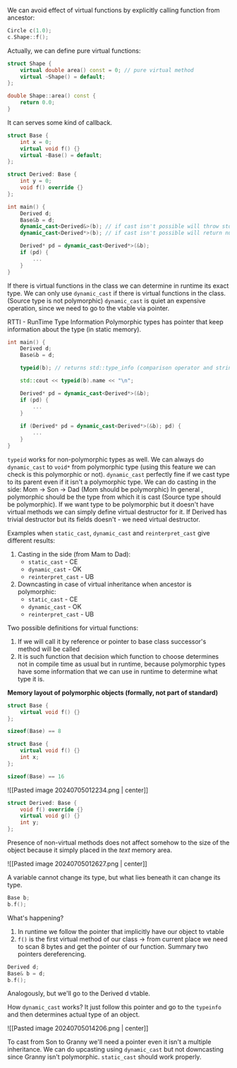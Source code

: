 We can avoid effect of virtual functions by explicitly calling function from ancestor:

```cpp
Circle c(1.0);
c.Shape::f();
```

Actually, we can define pure virtual functions:

```cpp
struct Shape {
    virtual double area() const = 0; // pure virtual method
    virtual ~Shape() = default;
};

double Shape::area() const {
    return 0.0;
}
```

It can serves some kind of callback. 

```cpp
struct Base {
    int x = 0;
    virtual void f() {}
    virtual ~Base() = default;
};

struct Derived: Base {
    int y = 0;
    void f() override {}
};

int main() {
    Derived d;
    Base&b = d;
    dynamic_cast<Derived&>(b); // if cast isn't possible will throw std::bad_cast
    dynamic_cast<Derived*>(b); // if cast isn't possible will return nullptr

    Derived* pd = dynamic_cast<Derived*>(&b);
    if (pd) {
        ...
    }
}
```

If there is virtual functions in the class we can determine in runtime its exact type. 
We can only use `dynamic_cast` if there is virtual functions in the class. (Source type is not polymorphic)
`dynamic_cast` is quiet an expensive operation, since we need to go to the vtable via pointer.

RTTI - RunTime Type Information
Polymorphic types has pointer that keep information about the type (in static memory).

```cpp
int main() {
    Derived d;
    Base&b = d;

    typeid(b); // returns std::type_info (comparison operator and string with class name)

    std::cout << typeid(b).name << "\n"; 

    Derived* pd = dynamic_cast<Derived*>(&b);
    if (pd) {
        ...
    }
    
    if (Derived* pd = dynamic_cast<Derived*>(&b); pd) {
        ...
    }
}

```

`typeid` works for non-polymorphic types as well.
We can always do `dynamic_cast` to `void*` from polymorphic type (using this feature we can check is this polymorphic or not).
`dynamic_cast` perfectly fine if we cast type to its parent even if it isn't a polymorphic type.
We can do casting in the side: Mom -> Son -> Dad (Mom should be polymorphic)
In general , polymorphic should be the type from which it is cast (Source type should be polymorphic).
If we want type to be polymorphic but it doesn't have virtual methods we can simply define virtual destructor for it.
If Derived has trivial destructor but its fields doesn't - we need virtual destructor.

Examples when `static_cast`, `dynamic_cast` and `reinterpret_cast` give different results:

1. Casting in the side (from Mam to Dad): 
    - `static_cast` - CE
    - `dynamic_cast` - OK
    - `reinterpret_cast` - UB
2. Downcasting in case of virtual inheritance when ancestor is polymorphic:
    - `static_cast` - CE
    - `dynamic_cast` - OK
    - `reinterpret_cast` - UB

Two possible definitions for virtual functions:
1. If we will call it by reference or pointer to base class successor's method will be called
2. It is such function that decision which function to choose determines not in compile time as usual but in runtime, because polymorphic types have some information that we can use in runtime to determine what type it is.

**Memory layout of polymorphic objects (formally, not part of standard)**

```cpp
struct Base {
    virtual void f() {}
};

sizeof(Base) == 8

struct Base {
    virtual void f() {}
    int x;
};

sizeof(Base) == 16
```

![[Pasted image 20240705012234.png | center]]

```cpp
struct Derived: Base {
    void f() override {}
    virtual void g() {}
    int y;
};
```

Presence of non-virtual methods does not affect somehow to the size of the object because it simply placed in the *text* memory area.

![[Pasted image 20240705012627.png | center]]

A variable cannot change its type, but what lies beneath it can change its type.

```cpp
Base b;
b.f();
```

What's happening?
1. In runtime we follow the pointer that implicitly have our object to vtable
2. `f()` is the first virtual method of our class -> from current place we need to scan 8 bytes and get the pointer of our function.
Summary two pointers dereferencing.

```cpp
Derived d;
Base& b = d;
b.f();
```

Analogously, but we'll go to the Derived d vtable.

How `dynamic_cast` works?
It just follow this pointer and go to the `typeinfo` and then determines actual type of an object.

![[Pasted image 20240705014206.png | center]]

To cast from Son to Granny we'll need a pointer even it isn't a multiple inheritance.
We can do upcasting using `dynamic_cast` but not downcasting since Granny isn't polymorphic. `static_cast` should work properly.